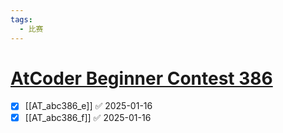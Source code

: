 ```yaml
---
tags:
  - 比赛
---
```

# [AtCoder Beginner Contest 386](https://atcoder.jp/contests/abc386)

- [x] [[AT_abc386_e]] ✅ 2025-01-16
- [x] [[AT_abc386_f]] ✅ 2025-01-16
